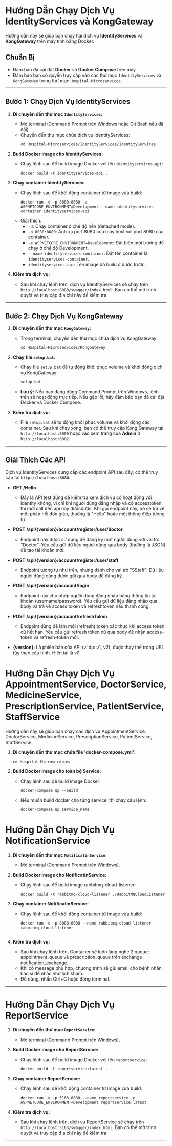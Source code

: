 # Hướng Dẫn Chạy Dịch Vụ IdentityServices và KongGateway

Hướng dẫn này sẽ giúp bạn chạy hai dịch vụ **IdentityServices** và **KongGateway** trên máy tính bằng Docker.

## Chuẩn Bị
- Đảm bảo đã cài đặt **Docker** và **Docker Compose** trên máy.
- Đảm bảo bạn có quyền truy cập vào các thư mục `IdentityServices` và `KongGateway` trong thư mục `Hospital-Microservices`.

---

## Bước 1: Chạy Dịch Vụ IdentityServices

1. **Di chuyển đến thư mục `IdentityServices`:**
   - Mở terminal (Command Prompt trên Windows hoặc Git Bash nếu đã cài).
   - Chuyển đến thư mục chứa dịch vụ IdentityServices:
     ```
     cd Hospital-Microservices/IdentityServices/IdentityServices
     ```

2. **Build Docker image cho IdentityServices:**
   - Chạy lệnh sau để build image Docker với tên `identityservices-api`:
     ```
     docker build -t identityservices-api .
     ```

3. **Chạy container IdentityServices:**
   - Chạy lệnh sau để khởi động container từ image vừa build:
     ```
     docker run -d -p 8080:8080 -e ASPNETCORE_ENVIRONMENT=Development --name identityservices-container identityservices-api
     ```
   - Giải thích:
     - `-d`: Chạy container ở chế độ nền (detached mode).
     - `-p 8080:8080`: Ánh xạ port 8080 của máy host với port 8080 của container.
     - `-e ASPNETCORE_ENVIRONMENT=Development`: Đặt biến môi trường để chạy ở chế độ Development.
     - `--name identityservices-container`: Đặt tên container là `identityservices-container`.
     - `identityservices-api`: Tên image đã build ở bước trước.

4. **Kiểm tra dịch vụ:**
   - Sau khi chạy lệnh trên, dịch vụ IdentityServices sẽ chạy trên `http://localhost:8080/swagger/index.html`. Bạn có thể mở trình duyệt và truy cập địa chỉ này để kiểm tra.

---

## Bước 2: Chạy Dịch Vụ KongGateway

1. **Di chuyển đến thư mục `KongGateway`:**
   - Trong terminal, chuyển đến thư mục chứa dịch vụ KongGateway:
     ```
     cd Hospital-Microservices/KongGateway
     ```

2. **Chạy file `setup.bat`:**
   - Chạy file `setup.bat` để tự động khôi phục volume và khởi động dịch vụ KongGateway:
     ```
     setup.bat
     ```
   - **Lưu ý:** Nếu bạn đang dùng Command Prompt trên Windows, lệnh trên sẽ hoạt động trực tiếp. Nếu gặp lỗi, hãy đảm bảo bạn đã cài đặt Docker và Docker Compose.

3. **Kiểm tra dịch vụ:**
   - File `setup.bat` sẽ tự động khôi phục volume và khởi động các container. Sau khi chạy xong, bạn có thể truy cập Kong Gateway tại `http://localhost:8000` hoặc vào xem trang của **Admin** ở `http://localhost:8002`.

---

## Giải Thích Các API

Dịch vụ IdentityServices cung cấp các endpoint API sau đây, có thể truy cập tại `http://localhost:8080`:

- **GET /Hello**
  - Đây là API test dùng để kiểm tra xem dịch vụ có hoạt động với identity không, vì chỉ khi người dùng đăng nhập và có accesstoken thì mới call đến api này đượcđược. Khi gọi endpoint này, nó sẽ trả về một phản hồi đơn giản, thường là "Hello" hoặc một thông điệp tương tự.

- **POST /api/{version}/account/register/user/doctor**
  - Endpoint này được sử dụng để đăng ký một người dùng với vai trò "Doctor". Yêu cầu gửi dữ liệu người dùng qua body (thường là JSON) để tạo tài khoản mới.

- **POST /api/{version}/account/register/user/staff**
  - Endpoint tương tự như trên, nhưng dành cho vai trò "SStaff". Dữ liệu người dùng cũng được gửi qua body để đăng ký.

- **POST /api/{version}/account/login**
  - Endpoint này cho phép người dùng đăng nhập bằng thông tin tài khoản (username/password). Yêu cầu gửi dữ liệu đăng nhập qua body và trả về access token và refreshtoken nếu thành công.

- **POST /api/{version}/account/refreshToken**
  - Endpoint dùng để làm mới (refresh) token xác thực khi access token cũ hết hạn. Yêu cầu gửi refresh token cũ qua body để nhận access-token và refresh-token mới.

- **{version}**: Là phiên bản của API (ví dụ: v1, v2), được thay thế trong URL tùy theo cấu hình. Hiện tại là v0

# Hướng Dẫn Chạy Dịch Vụ AppointmentService, DoctorService, MedicineService, PrescriptionService, PatientService, StaffService

Hướng dẫn này sẽ giúp bạn chạy các dịch vụ AppointmentService, DoctorService, MedicineService, PrescriptionService, PatientService, StaffService
1. **Di chuyển đến thư mục chứa file 'docker-compose.yml':**
     ```
     cd Hospital-Microservices
     ```

2. **Build Docker image cho toàn bộ Service:**
   - Chạy lệnh sau để build image Docker:
     ```
     docker-compose up --build
     ```
   - Nếu muốn build docker cho từng service, thì chạy câu lệnh:
     ```
     docker-compose up service_name
     ```
# Hướng Dẫn Chạy Dịch Vụ NotificationService

1. **Di chuyển đến thư mục `NotificatinService`:**
   - Mở terminal (Command Prompt trên Windows).

2. **Build Docker image cho NotificatinService:**
   - Chạy lệnh sau để build image rabbitmq-cloud-listener:
     ```
     docker build -t rabbitmq-cloud-listener ./RabbitMQCloudListener  
     ```

3. **Chạy container NotificatinService:**
   - Chạy lệnh sau để khởi động container từ image vừa build:
     ```
     docker run -d -p 8088:8088 --name rabbitmq-cloud-listener rabbitmq-cloud-listener

     
     ```
4. **Kiểm tra dịch vụ:**
   - Sau khi chạy lệnh trên, Container sẽ luôn lắng nghe 2 queue: appointment_queue và prescription_queue trên exchange notification_exchange.
   - Khi có message phù hợp, chương trình sẽ gửi email cho bệnh nhân, bác sĩ để nhắc nhở lịch khám.
   - Để dừng, nhấn Ctrl+C hoặc đóng terminal.
---
# Hướng Dẫn Chạy Dịch Vụ ReportService

1. **Di chuyển đến thư mục `ReportService`:**
   - Mở terminal (Command Prompt trên Windows).

2. **Build Docker image cho ReportService:**
   - Chạy lệnh sau để build image Docker với tên `reportservice`:
     ```
     docker build -t reportservice:latest .   
     ```

3. **Chạy container ReportService:**
   - Chạy lệnh sau để khởi động container từ image vừa build:
     ```
     docker run -d -p 5163:8080 --name reportservice -e ASPNETCORE_ENVIRONMENT=Development reportservice:latest

     ```
4. **Kiểm tra dịch vụ:**
   - Sau khi chạy lệnh trên, dịch vụ ReportService sẽ chạy trên `http://localhost:5163/swagger/index.html`. Bạn có thể mở trình duyệt và truy cập địa chỉ này để kiểm tra.

---
